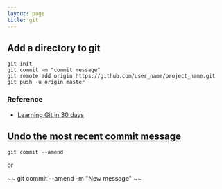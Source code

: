 ```yaml
---
layout: page
title: git
---
```


## Add a directory to git

~~~
git init
git commit -m "commit message"
git remote add origin https://github.com/user_name/project_name.git
git push -u origin master
~~~

### Reference

* [Learning Git in 30 days](https://github.com/doggy8088/Learn-Git-in-30-days/tree/master/docs)


## [Undo the most recent commit message](http://stackoverflow.com/questions/179123/edit-an-incorrect-commit-message-in-git)

~~~
git commit --amend
~~~

or

~~
git commit --amend -m "New message"
~~

